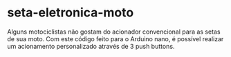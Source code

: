 # seta-eletronica-moto
Alguns motociclistas não gostam do acionador convencional para as setas de sua moto. Com este código feito para o Arduino nano, é possível realizar um acionamento personalizado através de 3 push buttons.
